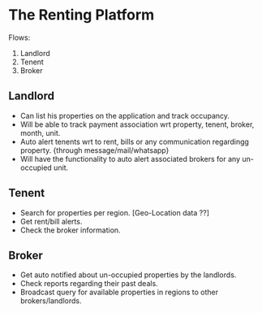# The Renting Platform

Flows:

1. Landlord
2. Tenent
3. Broker

## Landlord
- Can list his properties on the application and track occupancy. 
- Will be able to track payment association wrt property, tenent, broker, month, unit.
- Auto alert tenents wrt to rent, bills or any communication regardingg property. {through message/mail/whatsapp}
- Will have the functionality to auto alert associated brokers for any un-occupied unit.

## Tenent
- Search for properties per region. [Geo-Location data ??]
- Get rent/bill alerts.
- Check the broker information.

## Broker
- Get auto notified about un-occupied properties by the landlords.
- Check reports regarding their past deals.
- Broadcast query for available properties in regions to other brokers/landlords.
